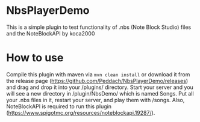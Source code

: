# NbsPlayerDemo
This is a simple plugin to test functionality of .nbs (Note Block Studio) files and the NoteBlockAPI by koca2000

# How to use

Compile this plugin with maven via `mvn clean install` or download it from the release page (https://github.com/Peddach/NbsPlayerDemo/releases) and drag and drop it into your /plugins/ directory. Start your server and you will see a new directory in /plugin/NbsDemo/ which is named Songs. Put all your .nbs files in it, restart your server, and play them with /songs. Also, NoteBlockAPI is required to run this plugin (https://www.spigotmc.org/resources/noteblockapi.19287/). 
